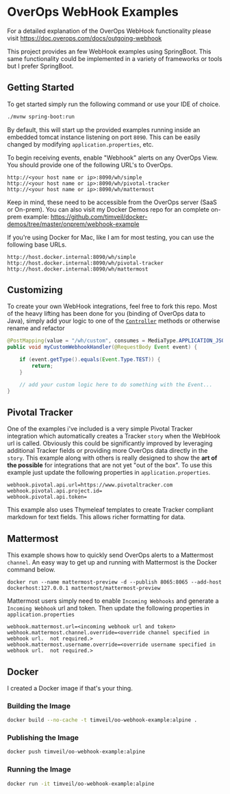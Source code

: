 # OverOps WebHook Examples

For a detailed explanation of the OverOps WebHook functionality please visit https://doc.overops.com/docs/outgoing-webhook

This project provides an few WebHook examples using SpringBoot.  This same functionality could be implemented in a variety of frameworks or tools but I prefer SpringBoot.

## Getting Started

To get started simply run the following command or use your IDE of choice.

```bash
./mvnw spring-boot:run
``` 

By default, this will start up the provided examples running inside an embedded tomcat instance listening on port `8090`.  This can be easily changed by modifying `application.properties`, etc.

To begin receiving events, enable "Webhook" alerts on any OverOps View.  You should provide one of the following URL's to OverOps.

```
http://<your host name or ip>:8090/wh/simple
http://<your host name or ip>:8090/wh/pivotal-tracker
http://<your host name or ip>:8090/wh/mattermost
```

Keep in mind, these need to be accessible from the OverOps server (SaaS or On-prem).  You can also visit my Docker Demos repo for an complete on-prem example: https://github.com/timveil/docker-demos/tree/master/onprem/webhook-example

If you're using Docker for Mac, like I am for most testing, you can use the following base URLs.

```
http://host.docker.internal:8090/wh/simple
http://host.docker.internal:8090/wh/pivotal-tracker
http://host.docker.internal:8090/wh/mattermost
```

## Customizing

To create your own WebHook integrations, feel free to fork this repo.  Most of the heavy lifting has been done for you (binding of OverOps data to Java), simply add your logic to one of the [`Controller`](src/main/java/com/overops/webhook/example/web/Controller.java) methods or otherwise rename and refactor

```java
@PostMapping(value = "/wh/custom", consumes = MediaType.APPLICATION_JSON_VALUE)
public void myCustomWebhookHandler(@RequestBody Event event) {

    if (event.getType().equals(Event.Type.TEST)) {
        return;
    }

    // add your custom logic here to do something with the Event...
} 
```

## Pivotal Tracker

One of the examples i've included is a very simple Pivotal Tracker integration which automatically creates a Tracker `story` when the WebHook url is called.  Obviously this could be significantly improved by leveraging additional Tracker fields or providing more OverOps data directly in the `story`.  This example along with others is really designed to show the __art of the possible__ for integrations that are not yet "out of the box".  To use this example just update the following properties in `application.properties`.

```properties
webhook.pivotal.api.url=https://www.pivotaltracker.com
webhook.pivotal.api.project.id=
webhook.pivotal.api.token=
```

This example also uses Thymeleaf templates to create Tracker compliant markdown for text fields.  This allows richer formatting for data.

## Mattermost

This example shows how to quickly send OverOps alerts to a Mattermost `channel`.  An easy way to get up and running with Mattermost is the Docker command below.

```
docker run --name mattermost-preview -d --publish 8065:8065 --add-host dockerhost:127.0.0.1 mattermost/mattermost-preview
```

Mattermost users simply need to enable `Incoming Webhooks` and generate a `Incoming Webhook` url and token. Then update the following properties in `application.properties`

```properties
webhook.mattermost.url=<incoming webhook url and token>
webhook.mattermost.channel.override=<override channel specified in webhook url.  not required.>
webhook.mattermost.username.override=<override username specified in webhook url.  not required.>
```

## Docker

I created a Docker image if that's your thing.


### Building the Image
```bash
docker build --no-cache -t timveil/oo-webhook-example:alpine .
```

### Publishing the Image
```bash
docker push timveil/oo-webhook-example:alpine
```

### Running the Image
```bash
docker run -it timveil/oo-webhook-example:alpine
```